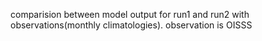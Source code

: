 comparision between model output for run1 and run2 with observations(monthly climatologies). observation is OISSS
